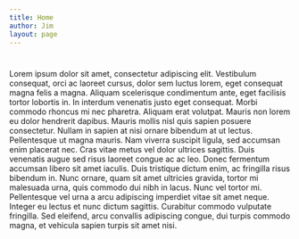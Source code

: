 ```yaml
---
title: Home
author: Jim
layout: page
---
```

# 

Lorem ipsum dolor sit amet, consectetur adipiscing elit. Vestibulum consequat, orci ac laoreet cursus, dolor sem luctus lorem, eget consequat magna felis a magna. Aliquam scelerisque condimentum ante, eget facilisis tortor lobortis in. In interdum venenatis justo eget consequat. Morbi commodo rhoncus mi nec pharetra. Aliquam erat volutpat. Mauris non lorem eu dolor hendrerit dapibus. Mauris mollis nisl quis sapien posuere consectetur. Nullam in sapien at nisi ornare bibendum at ut lectus. Pellentesque ut magna mauris. Nam viverra suscipit ligula, sed accumsan enim placerat nec. Cras vitae metus vel dolor ultrices sagittis. Duis venenatis augue sed risus laoreet congue ac ac leo. Donec fermentum accumsan libero sit amet iaculis. Duis tristique dictum enim, ac fringilla risus bibendum in. Nunc ornare, quam sit amet ultricies gravida, tortor mi malesuada urna, quis commodo dui nibh in lacus. Nunc vel tortor mi. Pellentesque vel urna a arcu adipiscing imperdiet vitae sit amet neque. Integer eu lectus et nunc dictum sagittis. Curabitur commodo vulputate fringilla. Sed eleifend, arcu convallis adipiscing congue, dui turpis commodo magna, et vehicula sapien turpis sit amet nisi.